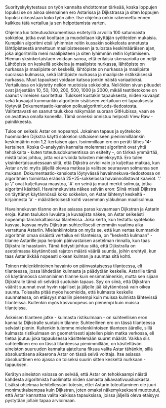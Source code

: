 Suorityskykytestaus on työn kannalta ehdottoman tärkeää, koska loppujen lopuksi se on ainoa olennainen ero Astarissa ja Dijkstrassa ja siten loppujen lopuksi oikeastaan koko työn aihe. Itse ohjelma onkin rakennettu ennen kaikkea tätä vertailua ja sen helpottamista varten.

Ohjelma luo toteutusdokumentissa esitetyillä arvoilla 100 satunnaista sokkeloa, jotka ovat kooltaan ja muodoltaan käyttäjän syötteiden mukaisia. Kumpikin algoritmi etsii lyhimmän reitin kussakin sokkelosta annetusta lähtöpisteestä annettuun maalipisteeseen ja tulostaa keskimääräisen ajan, joka algoritmilla meni maalipisteen ja siten lyhimmän reitin löytämiseen. Hieman yksinkertaistaen voidaan sanoa, että erilaisia skenaarioita on neljä: Lähtöpiste on keskellä sokkeloa ja maalipiste nurkassa, lähtöpiste on nurkassa ja maalipiste on keskellä, lähtöpiste on nurkassa ja maalipiste suorassa kulmassa, sekä lähtöpiste nurkassa ja maalipiste ristikkäisessä nurkassa. Muut tapaukset voidaan katsoa jonkin näistä variaatioksi. Vertailuissa on käytetty neliön muotoisia sokkeloita. Neliöiden sivun pituudet ovat järjestään 10, 50, 100, 200, 500, 1000 ja 2000, mikäli testitietokone on saanut viimeisen suoritettua. Tulokset kustakin tapauksesta, niiden kuvaajat sekä kuvaajat kummankin algoritmin sisäiseen vertailuun eri tapauksesta löytyvät Dokumentaatio-kansion polkualgoritmit.ods-tiedostosta. Valitettavasti en saanut taulukkoa näkymään suoraan GitHubissa, vaan se on avattava omalla koneella. Tämä onneksi onnistuu helposti View Raw -painikkeesta.

Tulos on selkeä: Astar on nopeampi. Jokainen tapaus ja syötekoko huomioiden Dijkstra käytti sokkelon ratkaisemiseen pienimmilläänkin keskimäärin noin 1,2-kertaisen ajan. Isoimmillaan ero on peräti lähes 14-kertainen. Koska O-analyysin kannalta molemmat algoritmit ovat yhtä tehokkaita - kuten toteutusdokumentissa on esitelty -, on tärkeä ymmärtää, mistä tulos johtuu, jotta voi arvioida tulosten mielekkyyttä. Ero tulee yksinkertaisuudessaan siitä, että Dijkstra arvioi vain jo kuljettua matkaa, kun Astar arvioi myös jäljellä olevaa matkaa ja valitsee seuraavan solmunsa sen mukaan. Dokumentaatio-kansiosta löytyvässä havainnekuva-tiedostossa on algoritmien toimintaa eräässä 25*25-sokkelossa havainnollistavat kaaviot. '.' ja '/' ovat kuljettavaa maastoa, '#' on seinä ja muut merkit solmuja, jotka algoritmi käsitteli. Havainnekuvista näkee selvän eron: Siinä missä Dijkstra on täyttänyt käytännössä koko sokkelon, on Astar lähtenyt keskeltä - kirjaimesta 'a' - määrätietoisesti kohti vasemman yläkulman maalisolmua.

Havainnekuvan tilanne on itse asiassa paras kuvaamaan Dijkstran ja Astarin eroja. Kuten taulukon luvuista ja kuvaajista näkee, on Astar selkeästi nopeampi tämänkaltaisissa tilanteissa. Joka kerta, kun testattu syötekoko kasvaa, kasvaa myös Dijkstran suhteellisesti enemmän vaatima aika verrattuna Astariin. Mielenkiintoista on myös se, että kun vertaa kummankin algoritmin omaa sisäistä vertailua eri tilanteissa, on "keskeltä kulmaan" -tilanne Astarille jopa helpoin päinvastaisen asetelman rinnalla, kun taas Dijkstralle haastavin. Tämä tietysti johtuu siitä, että Dijkstralla on asetelmassa käytännössä rajaton määrä vääriä suuntia, joihin erehtyä, kun taas Astar äkkää nopeasti oikean kulman ja suuntaa sitä kohti.

Toinen mielenkiintoinen havainto on päinvastaisessa tilanteessa, eli tilanteessa, jossa lähdetään kulmasta ja päädytään keskelle. Astarille tämä oli käytännössä samanlainen tilanne kuin ensimmäinenkin, mutta sen sijaan Dijkstralle tämä oli selvästi suotuisin tapaus. Syy on siinä, että Dijkstran väärät suunnat ovat hyvin rajalliset ja jäljelle jää käytännössä vain oikea suunta. Toisaalta pitää myös huomioida, että kulmasta keskelle suunnatessa, on etäisyys maaliin pienempi kuin muissa kulmista lähtevissä tilanteissa. Kuitenkin myös kasvunopeus on pienempi kuin muissa tilanteissa.

Äskeisen tilanteen jatke - kulmasta ristikulmaan - on suhteellisen eron kannalta Dijkstralle suotuisin tilanne: Suhteellinen ero on tässä tilanteessa selvästi pienin. Kuitenkin tulemme mielenkiintoisen tilanteen äärelle, sillä kulmasta ristikulmaan on geometrisesti ajatellen pisin matka verkossa, eli tietoa joutuu joka tapauksessa käsittelemään suuret määrät. Vaikka siis suhteellinen ero on tässä tilanteessa pienimmillään, on käsiteltävän aineiston suuruuden kannalta ajateltuna fiksua valita Astar tähänkin, sillä absoluuttisena aikaerona Astar on tässä selvä voittaja. Itse asiassa absoluuttinen ero ajassa on toiseksi suurin sitten keskeltä nurkkaan -tapauksen.

Kerätyn aineiston valossa on selvää, että Astar on tehokkaampi näistä kahdesta algoritmista huolimatta niiden samasta aikavaativuusluokasta. Lisäksi ohjelmaa kehitellessäni totesin, ettei Astarin toteuttaminen ole juuri monimutkaisempaa kuin Dijkstran, joten omaksi näkemyksekseni muotoutui, että Astar kannattaa valita kaikissa tapauksissa, joissa jäljellä oleva etäisyys pystytään jollain tapaa arvioimaan.
